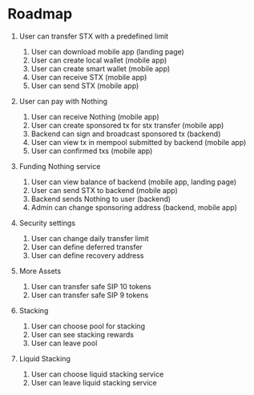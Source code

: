 # Roadmap

1. User can transfer STX with a predefined limit
    1. User can download mobile app (landing page)
    2. User can create local wallet (mobile app)
    3. User can create smart wallet (mobile app)
    4. User can receive STX (mobile app)
    5. User can send STX (mobile app)

3. User can pay with Nothing
    1. User can receive Nothing (mobile app)
    2. User can create sponsored tx for stx transfer (mobile app)
    3. Backend can sign and broadcast sponsored tx (backend)
    4. User can view tx in mempool submitted by backend (mobile app)
    5. User can confirmed txs (mobile app)

4. Funding Nothing service
    1. User can view balance of backend (mobile app, landing page)
    2. User can send STX to backend (mobile app)
    3. Backend sends Nothing to user (backend)
    4. Admin can change sponsoring address (backend, mobile app)

5. Security settings
    1. User can change daily transfer limit
    2. User can define deferred transfer
    3. User can define recovery address

6. More Assets
    1. User can transfer safe SIP 10 tokens
    2. User can transfer safe SIP 9 tokens

7. Stacking
    1. User can choose pool for stacking
    2. User can see stacking rewards
    3. User can leave pool

8. Liquid Stacking
    1. User can choose liquid stacking service
    2. User can leave liquid stacking service